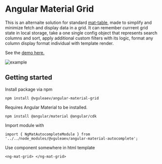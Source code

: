 # Angular Material Grid
This is an alternaite solution for standard [mat-table](https://material.angular.io/components/table/overview), made to simplify and minimize fetch and display data in a grid. It can remember currrent grid state in local storage, take a one single config object that represents search columns and sort, apply additional custom filters with its logic, format any column display format individual with template render.

See the [demo here.](https://vguleaev.github.io/Angular-Material-Grid/)

![example](https://pp.userapi.com/c847120/v847120416/b2574/SIM9K3ysiW8.jpg)

## Getting started

Install package via npm
```
npm install @vguleaev/angular-material-grid
```

Requires Angular Material to be installed. 
```
npm install @angular/material @angular/cdk
```

Import module with 
```
import { NgMatAutocompleteModule } from '../../node_modules/@vguleaev/angular-material-autocomplete';
```

Use component somewhere in html template
```
<ng-mat-grid> </ng-mat-grid>
```
